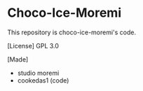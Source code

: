 # Choco-Ice-Moremi
This repository is choco-ice-moremi's code.

[License]
GPL 3.0

[Made]
- studio moremi
 - cookedas1 (code)
